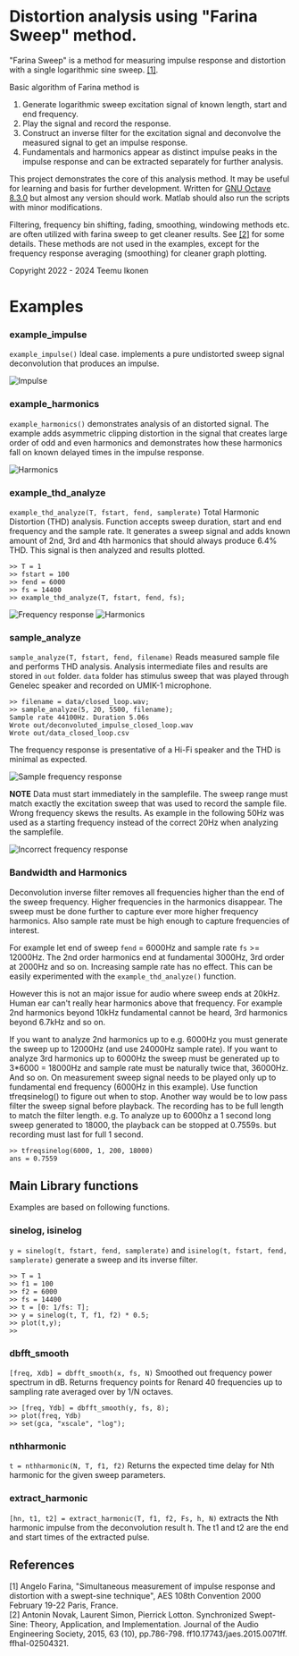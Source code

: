 # Distortion analysis using "Farina Sweep" method.

"Farina Sweep" is a method for measuring impulse response and distortion with a single logarithmic sine sweep.  [[1]](#1).

Basic algorithm of Farina method is 
1. Generate logarithmic sweep excitation signal of known length, start and end frequency.
2. Play the signal and record the response.
3. Construct an inverse filter for the excitation signal and deconvolve the measured signal to get an impulse response.
4. Fundamentals and harmonics appear as distinct impulse peaks in the impulse response and can be extracted separately for further analysis.

This project demonstrates the core of this analysis method. It may be useful for learning and basis for further development. Written for [GNU Octave 8.3.0](https://octave.org/) but almost any version should work. Matlab should also run the scripts with minor modifications.

Filtering, frequency bin shifting, fading, smoothing, windowing methods etc. are often utilized with farina sweep to get cleaner results. See [[2]](#2) for some details. These methods are not used in the examples, except for the frequency response averaging (smoothing) for cleaner graph plotting. 

Copyright 2022 - 2024 Teemu Ikonen

# Examples

### example_impulse
`example_impulse()` Ideal case. implements a pure undistorted sweep signal deconvolution that produces an impulse.

![Impulse](images/impulse.png "Impulse Response")

### example_harmonics
`example_harmonics()` demonstrates analysis of an distorted signal. The example adds asymmetric clipping distortion in the signal that creates large order of odd and even harmonics and demonstrates how these harmonics fall on known delayed times in the impulse response.

![Harmonics](images/harmonics.png "Impulse Response with harmonics")

### example_thd_analyze
`example_thd_analyze(T, fstart, fend, samplerate)` Total Harmonic Distortion (THD) analysis. Function accepts sweep duration, start and end frequency and the sample rate. It generates a sweep signal and adds known amount of 2nd, 3rd and 4th harmonics that should always produce 6.4% THD. This signal is then analyzed and results plotted.

    >> T = 1
    >> fstart = 100
    >> fend = 6000
    >> fs = 14400    
    >> example_thd_analyze(T, fstart, fend, fs);

![Frequency response](images/freq_response.png "Frequency Response")
![Harmonics](images/thd.png "Total Harmonic Distortion (THD)")

### sample_analyze
`sample_analyze(T, fstart, fend, filename)` Reads measured sample file and performs THD analysis. Analysis intermediate files and results are stored in `out` folder. `data` folder has stimulus sweep that was played through Genelec speaker and recorded on UMIK-1 microphone. 

    >> filename = data/closed_loop.wav;
    >> sample_analyze(5, 20, 5500, filename);    
    Sample rate 44100Hz. Duration 5.06s
    Wrote out/deconvoluted_impulse_closed_loop.wav    
    Wrote out/data_closed_loop.csv

The frequency response is presentative of a Hi-Fi speaker and the THD is minimal as expected.

![Sample frequency response](images/sample_freq_response.png "Frequency Response")

**NOTE** Data must start immediately in the samplefile. The sweep range must match exactly the excitation sweep that was used to record the sample file. Wrong frequency skews the results.
As example in the following 50Hz was used as a starting frequency instead of the correct 20Hz when analyzing the samplefile.

![Incorrect frequency response](images/sample_freq_response_wrong_freq.png "Incorrect frequency response")


### Bandwidth and Harmonics

Deconvolution inverse filter removes all frequencies higher than the end of the sweep frequency. Higher frequencies in the harmonics disappear. The sweep must be done further to capture ever more higher frequency harmonics. Also sample rate must be high enough to capture frequencies of interest.

For example let end of sweep `fend` = 6000Hz and sample rate `fs` >= 12000Hz. The 2nd order harmonics end at fundamental 3000Hz, 3rd order at 2000Hz and so on. Increasing sample rate has no effect. This can be easily experimented with the `example_thd_analyze()` function.

However this is not an major issue for audio where sweep ends at 20kHz. Human ear can't really hear harmonics above that frequency. For example 2nd harmonics beyond 10kHz fundamental cannot be heard, 3rd harmonics beyond 6.7kHz and so on.

If you want to analyze 2nd harmonics up to e.g. 6000Hz you must generate the sweep up to 12000Hz (and use 24000Hz sample rate). If you want to analyze 3rd harmonics up to 6000Hz the sweep must be generated up to 3*6000 = 18000Hz and sample rate must be naturally twice that, 36000Hz. And so on. On measurement sweep signal needs to be played only up to fundamental end frequency (6000Hz in this example). Use function tfreqsinelog() to figure out when to stop. Another way would be to low pass filter the sweep signal before playback. The recording has to be full length to match the filter length. e.g. To analyze up to 6000hz a 1 second long sweep generated to 18000, the playback can be stopped at 0.7559s. but recording must last for full 1 second.

    >> tfreqsinelog(6000, 1, 200, 18000)
    ans = 0.7559    

## Main Library  functions
Examples are based on following functions.

### sinelog, isinelog
`y = sinelog(t, fstart, fend, samplerate)` and `isinelog(t, fstart, fend, samplerate)` generate a sweep and its inverse filter.

    >> T = 1
    >> f1 = 100
    >> f2 = 6000
    >> fs = 14400  
    >> t = [0: 1/fs: T];
    >> y = sinelog(t, T, f1, f2) * 0.5;
    >> plot(t,y);
    >>

### dbfft_smooth
`[freq, Xdb] = dbfft_smooth(x, fs, N)` Smoothed out frequency power spectrum in dB. Returns frequency points for Renard 40 frequencies up to sampling rate averaged over by 1/N octaves.

    >> [freq, Ydb] = dbfft_smooth(y, fs, 8);
    >> plot(freq, Ydb)
    >> set(gca, "xscale", "log");

### nthharmonic
`t = nthharmonic(N, T, f1, f2)` Returns the expected time delay for Nth harmonic for the given sweep parameters.

### extract_harmonic
`[hn, t1, t2] = extract_harmonic(T, f1, f2, Fs, h, N)` extracts the Nth harmonic impulse from the deconvolution result h. The t1 and t2 are the end and start times of the extracted pulse.

## References

<a id="1">[1]</a>  Angelo Farina, "Simultaneous measurement of impulse response and distortion with a swept-sine technique", AES 108th Convention 2000  February  19-22 Paris, France.
<br>
<a id="2">[2]</a>  Antonin Novak, Laurent Simon, Pierrick Lotton. Synchronized Swept-Sine: Theory, Application, and Implementation. Journal of the Audio Engineering Society, 2015, 63 (10), pp.786-798.
ff10.17743/jaes.2015.0071ff. ffhal-02504321.





